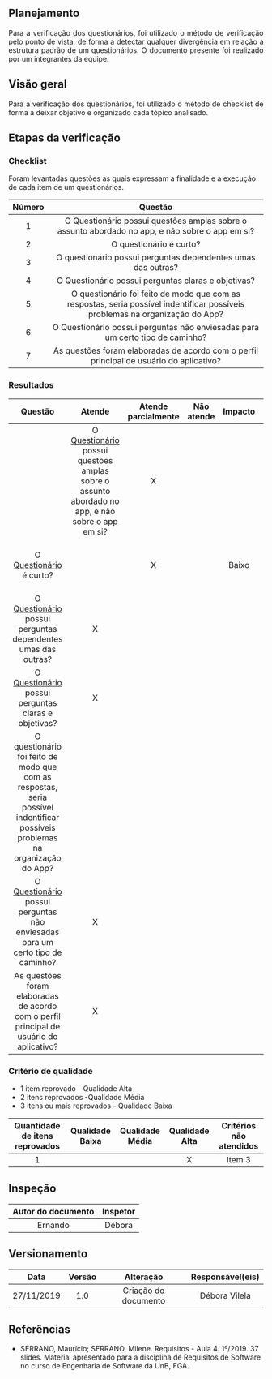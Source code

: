 ## Planejamento
<p align="justify">Para a verificação dos questionários, foi utilizado o método de verificação pelo ponto de vista, de forma a detectar qualquer divergência em relação à estrutura padrão de um questionários. O documento presente foi realizado por um integrantes da equipe.</p>

## Visão geral
<p align="justify">Para a verificação dos questionários, foi utilizado o método de checklist de forma a deixar objetivo e organizado cada tópico analisado.</p>


## Etapas da verificação

### Checklist

Foram levantadas questões as quais expressam a finalidade e a execução de cada item de um questionários.

|Número|Questão|
|:---:|:---:|
|1| O Questionário possui questões amplas sobre o assunto abordado no app, e não sobre o app em si?|
|2| O questionário é curto?|
|3| O questionário possui perguntas dependentes umas das outras?|
|4| O Questionário possui perguntas claras e objetivas?|
|5| O questionário foi feito de modo que com as respostas, seria possível indentificar possíveis problemas na organização do App?|
|6| O Questionário possui perguntas não enviesadas para um certo tipo de caminho?|
|7| As questões foram elaboradas de acordo com o perfil principal de usuário do aplicativo?|


### Resultados

|Questão|Atende|Atende parcialmente|Não atende|Impacto|Motivo|
|:---:|:---:|:---:|:---:|:---:|:---:|
|| O [Questionário](https://requisitos-de-software.github.io/2019.2-Shazam/elicitacao/questionario/questionario_v1/) possui questões amplas sobre o assunto abordado no app, e não sobre o app em si?|X|||||
| O [Questionário](https://requisitos-de-software.github.io/2019.2-Shazam/elicitacao/questionario/questionario_v1/) é curto?||X||Baixo|Quantidade de questões dentro do aceitável|
| O [Questionário](https://requisitos-de-software.github.io/2019.2-Shazam/elicitacao/questionario/questionario_v1/) possui perguntas dependentes umas das outras?|X|||||
| O [Questionário](https://requisitos-de-software.github.io/2019.2-Shazam/elicitacao/questionario/questionario_v1/) possui perguntas claras e objetivas?|X|||||
| O questionário foi feito de modo que com as respostas, seria possível indentificar possíveis problemas na organização do App?|||||
| O [Questionário](https://requisitos-de-software.github.io/2019.2-Shazam/elicitacao/questionario/questionario_v1/) possui perguntas não enviesadas para um certo tipo de caminho?|X|||||
| As questões foram elaboradas de acordo com o perfil principal de usuário do aplicativo?|X|||||

### Critério de qualidade

- 1 item reprovado - Qualidade Alta
- 2 itens reprovados -Qualidade Média
- 3 itens ou mais reprovados - Qualidade Baixa

|Quantidade de itens reprovados|Qualidade Baixa|Qualidade Média| Qualidade Alta|Critérios não atendidos|
|:----:|:-------:|:---:|:---:|:---:|
|1|||X|Item 3|

## Inspeção

|Autor do documento|Inspetor|
|:--:|:----:|
|Ernando| Débora|

## Versionamento

|Data|Versão|Alteração|Responsável(eis)|
|:--:|:----:|:-------:|:---:|
|27/11/2019|1.0|Criação do documento|Débora Vilela| 


## Referências

* SERRANO, Maurício; SERRANO, Milene. Requisitos - Aula 4. 1º/2019. 37 slides. Material apresentado para a disciplina de Requisitos de Software no curso de Engenharia de Software da UnB, FGA.



